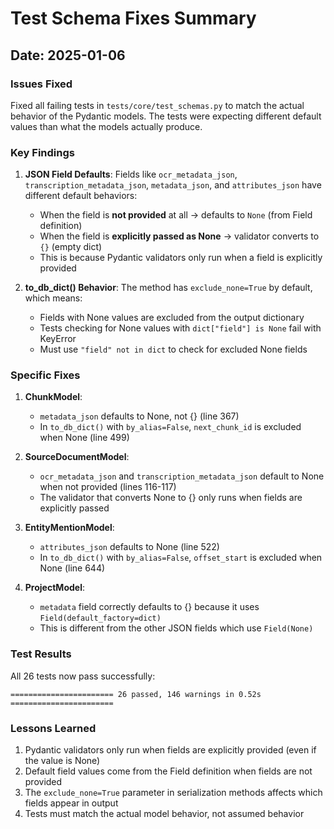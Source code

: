 # Test Schema Fixes Summary

## Date: 2025-01-06

### Issues Fixed

Fixed all failing tests in `tests/core/test_schemas.py` to match the actual behavior of the Pydantic models. The tests were expecting different default values than what the models actually produce.

### Key Findings

1. **JSON Field Defaults**: Fields like `ocr_metadata_json`, `transcription_metadata_json`, `metadata_json`, and `attributes_json` have different default behaviors:
   - When the field is **not provided** at all → defaults to `None` (from Field definition)
   - When the field is **explicitly passed as None** → validator converts to `{}` (empty dict)
   - This is because Pydantic validators only run when a field is explicitly provided

2. **to_db_dict() Behavior**: The method has `exclude_none=True` by default, which means:
   - Fields with None values are excluded from the output dictionary
   - Tests checking for None values with `dict["field"] is None` fail with KeyError
   - Must use `"field" not in dict` to check for excluded None fields

### Specific Fixes

1. **ChunkModel**:
   - `metadata_json` defaults to None, not {} (line 367)
   - In `to_db_dict()` with `by_alias=False`, `next_chunk_id` is excluded when None (line 499)

2. **SourceDocumentModel**:
   - `ocr_metadata_json` and `transcription_metadata_json` default to None when not provided (lines 116-117)
   - The validator that converts None to {} only runs when fields are explicitly passed

3. **EntityMentionModel**:
   - `attributes_json` defaults to None (line 522)
   - In `to_db_dict()` with `by_alias=False`, `offset_start` is excluded when None (line 644)

4. **ProjectModel**:
   - `metadata` field correctly defaults to {} because it uses `Field(default_factory=dict)`
   - This is different from the other JSON fields which use `Field(None)`

### Test Results

All 26 tests now pass successfully:
```
======================= 26 passed, 146 warnings in 0.52s =======================
```

### Lessons Learned

1. Pydantic validators only run when fields are explicitly provided (even if the value is None)
2. Default field values come from the Field definition when fields are not provided
3. The `exclude_none=True` parameter in serialization methods affects which fields appear in output
4. Tests must match the actual model behavior, not assumed behavior